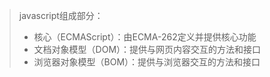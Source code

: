> javascript组成部分：
>
> - 核心（ECMAScript）：由ECMA-262定义并提供核心功能
> - 文档对象模型（DOM）：提供与网页内容交互的方法和接口
> - 浏览器对象模型（BOM）：提供与浏览器交互的方法和接口

